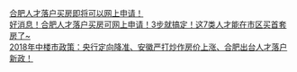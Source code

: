   
[合肥人才落户买房即将可以网上申请！](http://www.dianyue.me/archives/632/df2rswkt0xk0dgab/)  
[好消息！合肥人才落户买房可网上申请！3步就搞定！这7类人才能在市区买首套房了~](http://www.dianyue.me/archives/029/ob3ixa01ve1fwk3q/)  
[2018年中楼市政策：央行定向降准、安徽严打炒作房价上涨、合肥出台人才落户新政！](http://www.dianyue.me/archives/479/rfw91i1xoe3906ct/)